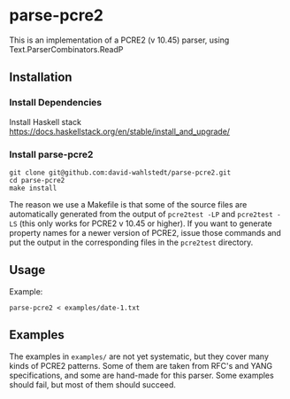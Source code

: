 # parse-pcre2

This is an implementation of a PCRE2 (v 10.45) parser, using
Text.ParserCombinators.ReadP

## Installation

### Install Dependencies

Install Haskell stack
https://docs.haskellstack.org/en/stable/install_and_upgrade/

### Install parse-pcre2

```
git clone git@github.com:david-wahlstedt/parse-pcre2.git
cd parse-pcre2
make install
```

The reason we use a Makefile is that some of the source files are
automatically generated from the output of `pcre2test -LP` and
`pcre2test -LS` (this only works for PCRE2 v 10.45 or higher). If you
want to generate property names for a newer version of PCRE2, issue
those commands and put the output in the corresponding files in the
`pcre2test` directory.

## Usage

Example:
```
parse-pcre2 < examples/date-1.txt
```

## Examples

The examples in `examples/` are not yet systematic, but they cover
many kinds of PCRE2 patterns. Some of them are taken from RFC's and
YANG specifications, and some are hand-made for this parser.
Some examples should fail, but most of them should succeed.
